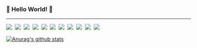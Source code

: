 ### 👋 Hello World! 👋
---
<img src="https://img.shields.io/badge/JavaScript-F7DF1E?style=flat-square&logo=JavaScript&logoColor=white" />&nbsp;
<img src="https://img.shields.io/badge/React-61DAFB?style=flat-square&logo=React&logoColor=white" />&nbsp;
<img src="https://img.shields.io/badge/Redux-764ABC?style=flat-square&logo=Redux&logoColor=white" />&nbsp;
<img src="https://img.shields.io/badge/Node.js-339933?style=flat-square&logo=Node.js&logoColor=white" />&nbsp;
<img src="https://img.shields.io/badge/jQuery-0769AD?style=flat-square&logo=jQuery&logoColor=white" />&nbsp;
<img src="https://img.shields.io/badge/Java-007396?style=flat-square&logo=Java&logoColor=white" />&nbsp;
<img src="https://img.shields.io/badge/MongoDB-47A248?style=flat-square&logo=MongoDB&logoColor=white" />&nbsp;
<img src="https://img.shields.io/badge/MySQL-4479A1?style=flat-square&logo=MySQL&logoColor=white" />&nbsp;
<img src="https://img.shields.io/badge/HTML5-E34F26?style=flat-square&logo=HTML5&logoColor=white" />&nbsp;
<img src="https://img.shields.io/badge/CSS3-1572B6?style=flat-square&logo=CSS3&logoColor=white" />&nbsp;
<img src="https://img.shields.io/badge/Sass-CC6699?style=flat-square&logo=Sass&logoColor=white" />


[![Anurag's github stats](https://github-readme-stats.vercel.app/api?username=RiccioRyu)](https://github.com/anuraghazra/github-readme-stats)




<!--
**RiccioRyu/RiccioRyu** is a ✨ _special_ ✨ repository because its `README.md` (this file) appears on your GitHub profile.

Here are some ideas to get you started:

- 🔭 I’m currently working on ...
- 🌱 I’m currently learning ...
- 👯 I’m looking to collaborate on ...
- 🤔 I’m looking for help with ...
- 💬 Ask me about ...
- 📫 How to reach me: ...
- 😄 Pronouns: ...
- ⚡ Fun fact: ...
-->
